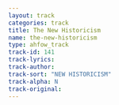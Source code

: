 ```yaml
---
layout: track
categories: track
title: The New Historicism
name: the-new-historicism
type: ahfow_track
track-id: 141
track-lyrics: 
track-author: 
track-sort: "NEW HISTORICISM"
track-alpha: N
track-original: 
---
```

